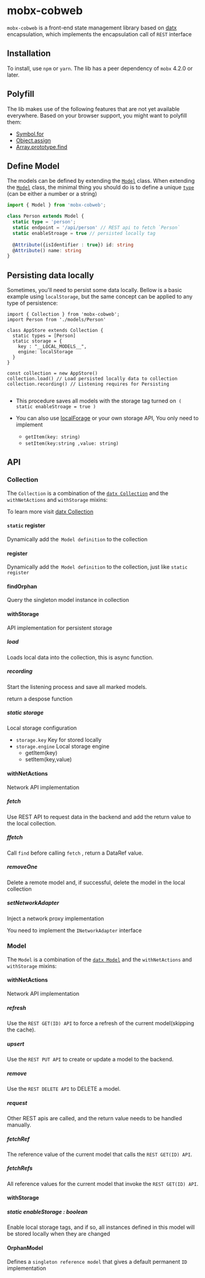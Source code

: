 # mobx-cobweb

`mobx-cobweb`  is a front-end state management library based on [datx](https://datx.dev/docs/next/getting-started/installation) encapsulation, which implements the encapsulation call of `REST` interface

## Installation

To install, use `npm` or `yarn`. The lib has a peer dependency of `mobx` 4.2.0 or later.



## Polyfill

The lib makes use of the following features that are not yet available everywhere. Based on your browser support, you might want to polyfill them:

* [Symbol.for](https://developer.mozilla.org/en-US/docs/Web/JavaScript/Reference/Global_Objects/Symbol)
* [Object.assign](https://developer.mozilla.org/en-US/docs/Web/JavaScript/Reference/Global_Objects/Object/assign)
* [Array.prototype.find](https://developer.mozilla.org/en-US/docs/Web/JavaScript/Reference/Global_Objects/Array/find)



## Define Model

The models can be defined by extending the [`Model`](https://datx.dev/docs/next/api-reference/model) class. When extending the [`Model`](https://datx.dev/docs/next/api-reference/model) class, the minimal thing you should do is to define a unique [`type`](https://datx.dev/docs/next/api-reference/model#static-type) (can be either a number or a string)



```ts
import { Model } from 'mobx-cobweb';

class Person extends Model {
  static type = 'person';
  static endpoint = '/api/person' // REST api to fetch `Person` 
  static enableStroage = true // persisted locally tag
  
  @Attribute({isIdentifier : true}) id: string
  @Attribute() name: string
}

```



## Persisting data locally

Sometimes, you'll need to persist some data locally. Bellow is a basic example using `localStorage`, but the same concept can be applied to any type of persistence:

```tsx
import { Collection } from 'mobx-cobweb';
import Person from './models/Person'

class AppStore extends Collection {
  static types = [Person] 
  static storage = { 
  	key : "__LOCAL_MODELS__",
    engine: localStorage
  }
}

const collection = new AppStore()
collection.load() // Load persisted locally data to collection
collection.recording() // Listening requires for Persisting


```

* This procedure saves all models with the storage tag turned on` ( static enableStroage = true )`

* You can also use  [localForage](https://github.com/localForage/localForage) or your own storage API, You only need to implement 
  * `getItem(key: string)`
  * `setItem(key:string ,value: string)`



## API



### Collection

The `Collection` is a combination of the [`datx Collection`](https://datx.dev/docs/next/api-reference/collection) and the `withNetActions` and `withStorage` mixins:

To learn more visit [datx Collection](https://datx.dev/docs/next/api-reference/collection) 



#### `static` register

Dynamically add the` Model definition` to the collection

#### register

Dynamically add the` Model definition` to the collection, just like `static register`

#### findOrphan

Query the singleton model instance in collection



#### withStorage

API implementation for persistent storage

##### load 

Loads local data into the collection, this is async function.

##### recording

Start the listening process and save all marked models.

return a despose function

##### static storage 

Local storage configuration

* `storage.key`   Key for stored locally
* `storage.engine`  Local storage engine
  * getItem(key) 
  * setItem(key,value)

#### withNetActions

Network API implementation

##### fetch

Use REST API to request data in the backend and add the return value to the local collection.

##### ffetch

Call `find` before calling `fetch` , return a DataRef value.

##### removeOne

Delete a remote model and, if successful, delete the model in the local collection

##### setNetworkAdapter

Inject a network proxy implementation

You need to implement the `INetworkAdapter`  interface

### Model

The `Model` is a combination of the [`datx Model`](https://datx.dev/docs/next/api-reference/model) and the `withNetActions` and `withStorage` mixins:



#### withNetActions

Network API implementation



##### refresh

Use the `REST GET(ID) API` to force a refresh of the current model(skipping the cache).

##### upsert

Use the `REST PUT API` to create or update a model to the backend.

##### remove

Use the `REST DELETE API` to DELETE a model.

##### request

Other REST apis are called, and the return value needs to be handled manually.

##### fetchRef

The reference value of the current model that calls the `REST GET(ID) API`.

##### fetchRefs

All reference values for the current model that invoke the `REST GET(ID) API`.



#### withStorage

##### static enableStorage : boolean

Enable local storage tags, and if so, all instances defined in this model will be stored locally when they are changed



#### OrphanModel

Defines a `singleton reference model` that gives a default permanent `ID` implementation
